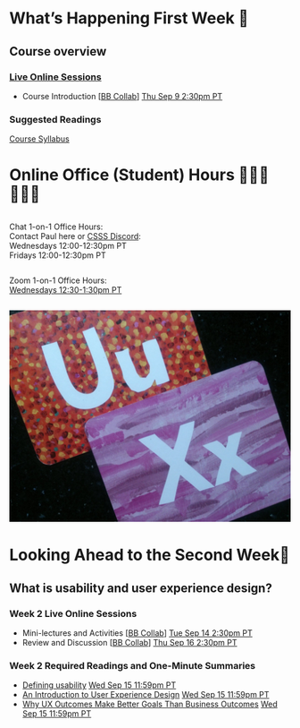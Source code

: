 
<div class=alert>

# What’s Happening First Week 💫

## Course overview

### [Live Online Sessions](#)  

* Course Introduction [[BB Collab]()] <span class='badge'> [Thu Sep 9 2:30pm PT](#)</span>

### Suggested Readings
[Course Syllabus](https://canvas.sfu.ca)

</div>

# Online Office (Student) Hours ‍👩🏽‍💻👨🏽‍💻

<div class="row">
<div class="column">

Chat 1-on-1 Office Hours:  
Contact Paul here or [CSSS Discord](https://t.co/GZQUc6iVjS):  
Wednesdays 12:00-12:30pm PT  
Fridays 12:00-12:30pm PT  

</div>
<div class="column">

Zoom 1-on-1 Office Hours:  
[Wednesdays 12:30-1:30pm PT](#)

</div>
</div>

![UX](assets/images/12650723674_d5c85af332_k.jpg ':class=banner-image')

# Looking Ahead to the Second Week🔭

## What is usability and user experience design?

### Week 2 Live Online Sessions

* Mini-lectures and Activities [[BB Collab](#)] <span class='badge'> [Tue Sep 14 2:30pm PT](#)</span>
* Review and Discussion [[BB Collab](#)] <span class='badge'> [Thu Sep 16 2:30pm PT](#)</span>

### Week 2 Required Readings and One-Minute Summaries

* [Defining usability](#) <span class='badge'> [Wed Sep 15 11:59pm PT](#)</span>
* [An Introduction to User Experience Design](#) <span class='badge'> [Wed Sep 15 11:59pm PT](#)</span>
* [Why UX Outcomes Make Better Goals Than Business Outcomes](#) <span class='badge'> [Wed Sep 15 11:59pm PT](#)</span>
